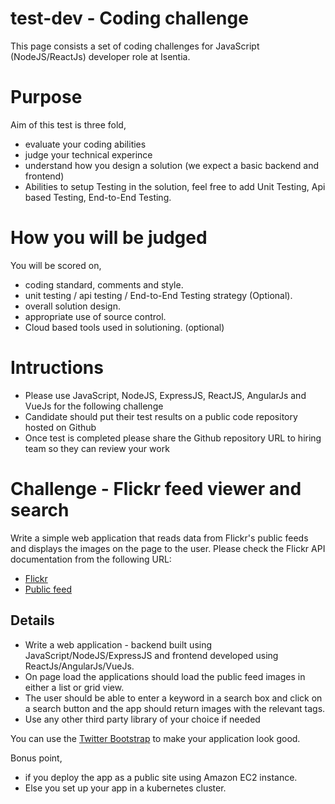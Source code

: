 # test-dev - Coding challenge
This page consists a set of coding challenges for JavaScript (NodeJS/ReactJs) developer role at Isentia.

# Purpose
Aim of this test is three fold,

- evaluate your coding abilities 
- judge your technical experince
- understand how you design a solution (we expect a basic backend and frontend)
- Abilities to setup Testing in the solution, feel free to add Unit Testing, Api based Testing, End-to-End Testing.

# How you will be judged
You will be scored on,

- coding standard, comments and style.
- unit testing / api testing / End-to-End Testing strategy (Optional).
- overall solution design.
- appropriate use of source control.
- Cloud based tools used in solutioning. (optional)

# Intructions

- Please use JavaScript, NodeJS, ExpressJS, ReactJS, AngularJs and VueJs for the following challenge
- Candidate should put their test results on a public code repository hosted on Github
- Once test is completed please share the Github repository URL to hiring team so they can review your work

# Challenge - Flickr feed viewer and search

Write a simple web application that reads data from Flickr's public feeds and displays the images on the page to the user.
Please check the Flickr API documentation from the following URL:

- [Flickr]( http://www.flickr.com/services/feeds/)
- [Public feed](https://api.flickr.com/services/feeds/photos_public.gne)


## Details

- Write a web application - backend built using JavaScript/NodeJS/ExpressJS and frontend developed using ReactJs/AngularJs/VueJs. 
- On page load the applications should load the public feed images in either a list or grid view.
- The user should be able to enter a keyword in a search box and click on a search button and the app should return images with the relevant tags.
- Use any other third party library of your choice if needed 

You can use the [Twitter Bootstrap](http://getbootstrap.com/) to make your application look good.

Bonus point, 
- if you deploy the app as a public site using Amazon EC2 instance.
- Else you set up your app in a kubernetes cluster.

